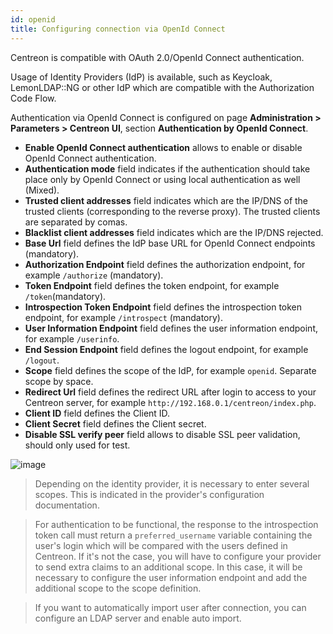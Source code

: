```yaml
---
id: openid
title: Configuring connection via OpenId Connect
---
```


Centreon is compatible with OAuth 2.0/OpenId Connect authentication.

Usage of Identity Providers (IdP) is available, such as Keycloak, LemonLDAP::NG or other IdP which are compatible with
the Authorization Code Flow.

Authentication via OpenId Connect is configured on page **Administration > Parameters > Centreon UI**, section **Authentication by OpenId Connect**.

- **Enable OpenId Connect authentication** allows to enable or disable OpenId Connect authentication.
- **Authentication mode** field indicates if the authentication should take place only by OpenId Connect or using local
  authentication as well (Mixed).
- **Trusted client addresses** field indicates which are the IP/DNS of the trusted clients (corresponding to the
  reverse proxy). The trusted clients are separated by comas.
- **Blacklist client addresses** field indicates which are the IP/DNS rejected.
- **Base Url** field defines the IdP base URL for OpenId Connect endpoints (mandatory).
- **Authorization Endpoint** field defines the authorization endpoint, for example `/authorize` (mandatory).
- **Token Endpoint** field defines the token endpoint, for example `/token`(mandatory).
- **Introspection Token Endpoint** field defines the introspection token endpoint, for example `/introspect` (mandatory).
- **User Information Endpoint** field defines the user information endpoint, for example `/userinfo`.
- **End Session Endpoint** field defines the logout endpoint, for example `/logout`.
- **Scope** field defines the scope of the IdP, for example `openid`. Separate scope by space.
- **Redirect Url** field defines the redirect URL after login to access to your Centreon server, for example
  `http://192.168.0.1/centreon/index.php`.
- **Client ID** field defines the Client ID.
- **Client Secret** field defines the Client secret.
- **Disable SSL verify peer** field allows to disable SSL peer validation, should only used for test.

![image](../../assets/administration/openid-connect-configuration.png)

> Depending on the identity provider, it is necessary to enter several scopes. This is indicated in the provider's
> configuration documentation.

> For authentication to be functional, the response to the introspection token call must return a `preferred_username`
> variable containing the user's login which will be compared with the users defined in Centreon. If it's not the case,
> you will have to configure your provider to send extra claims to an additional scope. In this case, it will be
> necessary to configure the user information endpoint and add the additional scope to the scope definition.

> If you want to automatically import user after connection, you can configure an LDAP server and enable auto import.
